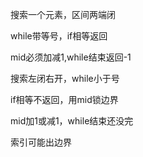 搜索一个元素，区间两端闭

while带等号，if相等返回

mid必须加减1,while结束返回-1


搜索左闭右开，while小于号

if相等不返回，用mid锁边界

mid加1或减1，while结束还没完

索引可能出边界